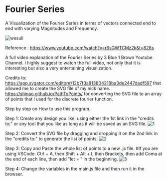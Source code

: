# Fourier Series
 A Visualization of the Fourier Series in terms of vectors connected end to end with varying Magnitudes and Frequency.

![wesuli](https://user-images.githubusercontent.com/57067888/158156299-f89e6c4c-e57b-4382-83ae-83db52c995db.gif)

Reference : https://www.youtube.com/watch?v=r6sGWTCMz2k&t=828s

 A full video explanation of the Fourier Series by 3 Blue 1 Brown Youtube Channel. I highly suggest to watch the full video, not only that it is interesting but also a very entertaining visualization. 
 
Credits to: 
https://app.svgator.com/editor#/12b7f3a813804218ba3de2447dadf597 that allowed me to create the SVG file of my nick name.
https://shinao.github.io/PathToPoints/ for converting the SVG file to an array of points that I used for the discrete fourier function.

Step by step on How to use this program.

Step 1: Create any design you like, using either the 1st link in the "credits to:" or any tool that you like as long as it will be saved as an SVG file.
![1](https://user-images.githubusercontent.com/57067888/158157491-9d74920c-70a3-42c2-a146-bf3af24cc3c3.JPG)

Step 2: Convert the SVG file by dragging and dropping it on the 2nd link in the "credits to:" to generate the list of points.
![2](https://user-images.githubusercontent.com/57067888/158157944-9c3e0531-34fc-445a-aafc-b1a3160b5e94.JPG)

Step 3: Copy and Paste the whole list of points to a new <NAME>.js file. #If you are using VSCode: Ctrl + A, then Shift + Alt + I, then Brackets, then add Coma at the end of each line, then add "let <NAME> = " in the beginning.
![3](https://user-images.githubusercontent.com/57067888/158158386-744db988-ad7d-4e47-a30a-ea9ff95661ae.JPG)
 
Step 4: Change the variables in the main.js file and then run it in the browser.
